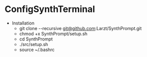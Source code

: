 # ConfigSynthTerminal
* Installation
  - git clone --recursive git@github.com:Larzt/SynthPrompt.git
  - chmod +x SynthPrompt/setup.sh
  - cd SynthPrompt
  - ./src/setup.sh
  - source ~/.bashrc